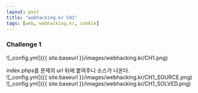 ```yaml
---
layout: post
title: "webhacking.kr CH1"
tags: [web, webhacking.kr, cookie]
---
```


### Challenge 1

![_config.yml]({{ site.baseurl }}/images/webhacking.kr/CH1.png)  

index.phps를 문제의 url 뒤에 붙여주니 소스가 나온다.  
![_config.yml]({{ site.baseurl }}/images/webhacking.kr/CH1_SOURCE.png)  
![_config.yml]({{ site.baseurl }}/images/webhacking.kr/CH1_SOLVED.png)  